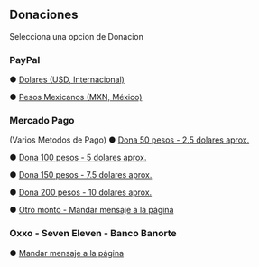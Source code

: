 ## Donaciones
Selecciona una opcion de Donacion

### PayPal
● [Dolares (USD, Internacional)](http://ouo.io/4wS21Q)

● [Pesos Mexicanos (MXN, México)](http://ouo.io/8ygGQ)

### Mercado Pago
(Varios Metodos de Pago)
● [Dona 50 pesos - 2.5 dolares aprox.](http://mpago.la/xopS)

● [Dona 100 pesos - 5 dolares aprox.](http://mpago.la/YBKj)

● [Dona 150 pesos - 7.5 dolares aprox.](http://mpago.la/1lMJ)

● [Dona 200 pesos - 10 dolares aprox.](http://mpago.la/KsGU)

● [Otro monto - Mandar mensaje a la página](https://www.facebook.com/whiptvlat)

### Oxxo - Seven Eleven - Banco Banorte
● [Mandar mensaje a la página](https://www.facebook.com/whiptvlat)
